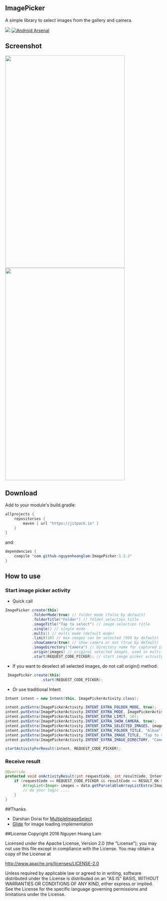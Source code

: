 ## ImagePicker
A simple library to select images from the gallery and camera.

[![](https://jitpack.io/v/nguyenhoanglam/ImagePicker.svg)](https://www.jitpack.io/#nguyenhoanglam/ImagePicker)
[![Android Arsenal](https://img.shields.io/badge/Android%20Arsenal-ImagePicker-green.svg?style=true)](https://android-arsenal.com/details/1/4072)

## Screenshot

<img src="https://cloud.githubusercontent.com/assets/4979755/18304733/46cfad58-750e-11e6-9a6c-129ece6cfc7d.png" height="683" width="384">
<img src="https://cloud.githubusercontent.com/assets/4979755/18304727/44117484-750e-11e6-8ad1-85301a171690.png" height="683" width="384">

## Download
Add to your module's build.gradle:
```java
allprojects {
    repositories {
        maven { url "https://jitpack.io" }
    }
}
```

and:
```java
dependencies {
    compile 'com.github.nguyenhoanglam:ImagePicker:1.1.3'
}
```

## How to use
### Start image picker activity
- Quick call
```java
ImagePicker.create(this)
            .folderMode(true) // folder mode (false by default)
            .folderTitle("Folder") // folder selection title
            .imageTitle("Tap to select") // image selection title
            .single() // single mode
            .multi() // multi mode (default mode)
            .limit(10) // max images can be selected (999 by default)
            .showCamera(true) // show camera or not (true by default)
            .imageDirectory("Camera") // directory name for captured image  ("Camera" folder by default)
            .origin(images) // original selected images, used in multi mode
            .start(REQUEST_CODE_PICKER); // start image picker activity with request code
```                
- If you want to deselect all selected images, do not call origin() method:
```java
 ImagePicker.create(this)
                .start(REQUEST_CODE_PICKER);
```
- Or use traditional Intent
```java
Intent intent = new Intent(this, ImagePickerActivity.class);

intent.putExtra(ImagePickerActivity.INTENT_EXTRA_FOLDER_MODE, true);
intent.putExtra(ImagePickerActivity.INTENT_EXTRA_MODE, ImagePickerActivity.MODE_MULTIPLE);
intent.putExtra(ImagePickerActivity.INTENT_EXTRA_LIMIT, 10);
intent.putExtra(ImagePickerActivity.INTENT_EXTRA_SHOW_CAMERA, true);
intent.putExtra(ImagePickerActivity.INTENT_EXTRA_SELECTED_IMAGES, images);
intent.putExtra(ImagePickerActivity.INTENT_EXTRA_FOLDER_TITLE, "Album");
intent.putExtra(ImagePickerActivity.INTENT_EXTRA_IMAGE_TITLE, "Tap to select images");
intent.putExtra(ImagePickerActivity.INTENT_EXTRA_IMAGE_DIRECTORY, "Camera");

startActivityForResult(intent, REQUEST_CODE_PICKER);
```        
### Receive result

```java
@Override
protected void onActivityResult(int requestCode, int resultCode, Intent data) {
    if (requestCode == REQUEST_CODE_PICKER && resultCode == RESULT_OK && data != null) {
        ArrayList<Image> images = data.getParcelableArrayListExtra(ImagePickerActivity.INTENT_EXTRA_SELECTED_IMAGES);
        // do your logic ....
    }
}
```

##Thanks
- Darshan Dorai for [MultipleImageSelect](https://github.com/darsh2/MultipleImageSelect) 
- [Glide](https://github.com/bumptech/glide) for image loading implementation

##License
Copyright 2016 Nguyen Hoang Lam

Licensed under the Apache License, Version 2.0 (the "License"); you may not use this file except in compliance with the License. You may obtain a copy of the License at

http://www.apache.org/licenses/LICENSE-2.0

Unless required by applicable law or agreed to in writing, software distributed under the License is distributed on an "AS IS" BASIS, WITHOUT WARRANTIES OR CONDITIONS OF ANY KIND, either express or implied. See the License for the specific language governing permissions and limitations under the License.
